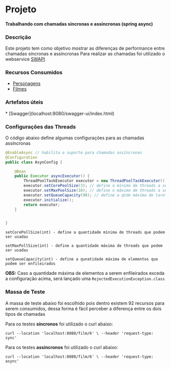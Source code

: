 <h1>Projeto</h1>
<h4>Trabalhando com chamadas síncronas e assíncronas (spring async)</h4>

<h3>Descrição</h3>

Este projeto tem como objetivo mostrar as diferenças de performance entre chamadas síncronas e assíncronas
Para realizar as chamadas foi utilizado o webservice [SWAPI](https://swapi.dev/)

<h3>Recursos Consumidos</h3>

* [Personagens](https://swapi.dev/documentation#people)
* [Filmes](https://swapi.dev/documentation#films)

<h3>Artefatos úteis</h3>
* [Swagger](localhost:8080/swagger-ui/index.html)


<h3>Configurações das Threads</h3>
<p>O código abaixo define algumas configurações para as chamadas assíncronas</p>


```java
@EnableAsync // habilita o suporte para chamadas assíncronas
@Configuration
public class AsynConfig {

    @Bean
    public Executor asyncExecutor() {
        ThreadPoolTaskExecutor executor = new ThreadPoolTaskExecutor();
        executor.setCorePoolSize(3); // define o mínimo de threads a serem utilizadas
        executor.setMaxPoolSize(10); // define o máximo de threads a serem utilizadas
        executor.setQueueCapacity(90); // define a qtde máxima de tarefas que podem ser enfileiradas
        executor.initialize();
        return executor;
    }


}
```

`setCorePollSize(int) - define a quantidade mínima de threads que podem ser usadas`

`setMaxPollSize(int) - define a quantidade máxima de threads que podem ser usadas`

`setQueueCapacity(int) - define a qunatidade máxima de elementos que podem ser enfileirados`

<b>OBS:</b> Caso a quantidade máxima de elementos a serem enfileirados exceda a configuração acima, será lançado uma `RejectedExecutionException.class`

<h3>Massa de Teste</h3>

A massa de teste abaixo foi escolhido pois dentro existem 92 recursos para serem consumidos, dessa forma é fácil perceber a diferença entre os dois tipos de chamadas

Para os testes <b>síncronos</b> foi utilizado o curl abaixo: 

`curl --location 'localhost:8080/film/6' \
--header 'request-type: sync'`


Para os testes <b>assíncronos</b> foi utilizado o curl abaixo:

`curl --location 'localhost:8080/film/6' \
--header 'request-type: async'`





